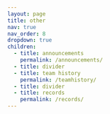 ```yaml
---
layout: page
title: other
nav: true
nav_order: 8
dropdown: true
children:
  - title: announcements
    permalink: /announcements/
  - title: divider
  - title: team history
    permalink: /teamhistory/
  - title: divider
  - title: records
    permalink: /records/
---
```

